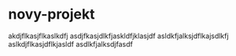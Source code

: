 # novy-projekt
akdjflkasjflkaslkdfj
asdjfkasjdlkfjaskldfjklasjdf
asldkfjalksjdflkajsdlkfj
aslkdjflkasjdflkjasldf
asdlkfjalksdjfasdf
